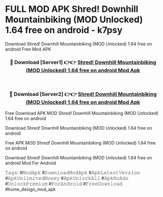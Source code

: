# FULL MOD APK Shred! Downhill Mountainbiking (MOD Unlocked) 1.64 free on android - k7psy
Download Shred! Downhill Mountainbiking (MOD Unlocked) 1.64 free on android Free Mod APK

<div align="center">
<h3>🔴 Download [Server1] 👉👉 <a href="https://apk-comot.site?title=Shred!_Downhill_Mountainbiking_(MOD_Unlocked)_1.64_free_on_android">Shred! Downhill Mountainbiking (MOD Unlocked) 1.64 free on android Mod Apk</a></h3><br>

<h3>🔴 Download [Server2] 👉👉 <a href="https://apk-comot.site?title=Shred!_Downhill_Mountainbiking_(MOD_Unlocked)_1.64_free_on_android">Shred! Downhill Mountainbiking (MOD Unlocked) 1.64 free on android Mod Apk</a></h3>
</div>


Free Download APK MOD Shred! Downhill Mountainbiking (MOD Unlocked) 1.64 free on android

Download Shred! Downhill Mountainbiking (MOD Unlocked) 1.64 free on android 

Free APK MOD Shred! Downhill Mountainbiking (MOD Unlocked) 1.64 free on android 

Download Shred! Downhill Mountainbiking (MOD Unlocked) 1.64 free on android Mod For Android

𝚃𝚊𝚐𝚜: #𝙼𝚘𝚍𝙰𝚙𝚔 #𝙳𝚘𝚠𝚗𝚕𝚘𝚊𝚍𝙼𝚘𝚍𝙰𝚙𝚔 #𝙰𝚙𝚔𝙻𝚊𝚝𝚎𝚜𝚝𝚅𝚎𝚛𝚜𝚒𝚘𝚗 #𝙰𝚙𝚔𝚄𝚗𝚕𝚒𝚖𝚒𝚝𝚎𝚍𝙼𝚘𝚗𝚎𝚢 #𝙰𝚙𝚔𝚄𝚗𝚕𝚘𝚌𝚔𝙰𝚕𝚕 #𝙰𝚙𝚔𝙽𝚘𝙰𝚍𝚜 #𝚄𝚗𝚕𝚘𝚌𝚔𝙿𝚛𝚎𝚖𝚒𝚞𝚖 #𝙵𝚘𝚛𝙰𝚗𝚍𝚛𝚘𝚒𝚍 #𝙵𝚛𝚎𝚎𝙳𝚘𝚠𝚗𝚕𝚘𝚊𝚍 #home_design_mod_apk
